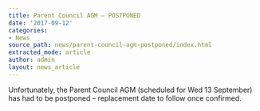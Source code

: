 ```yaml
---
title: Parent Council AGM – POSTPONED
date: '2017-09-12'
categories:
- News
source_path: news/parent-council-agm-postponed/index.html
extracted_mode: article
author: admin
layout: news_article
---
```

Unfortunately, the Parent Council AGM (scheduled for Wed 13 September) has had to be postponed – replacement date to follow once confirmed.
